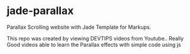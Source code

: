 # jade-parallax

Parallax Scrolling website with Jade Template for Markups.

This repo was created by viewing DEVTIPS videos from Youtube.. Really Good videos able to learn the Parallax effects with simple code using js
